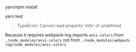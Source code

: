 yarn/npm install

yarn test

> TypeError: Cannot read property 'info' of undefined

Because it requires webpack-log imports `ansi-colors` from `./node_modules/ansi-colors` not from `./node_modules/webpack-log/node_modules/ansi-colors`
